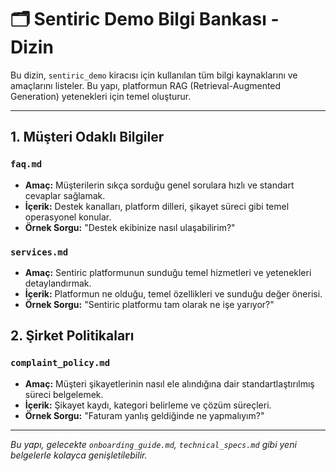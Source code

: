 # 🗂️ Sentiric Demo Bilgi Bankası - Dizin

Bu dizin, `sentiric_demo` kiracısı için kullanılan tüm bilgi kaynaklarını ve amaçlarını listeler. Bu yapı, platformun RAG (Retrieval-Augmented Generation) yetenekleri için temel oluşturur.

---

## 1. Müşteri Odaklı Bilgiler

### `faq.md`
- **Amaç:** Müşterilerin sıkça sorduğu genel sorulara hızlı ve standart cevaplar sağlamak.
- **İçerik:** Destek kanalları, platform dilleri, şikayet süreci gibi temel operasyonel konular.
- **Örnek Sorgu:** "Destek ekibinize nasıl ulaşabilirim?"

### `services.md`
- **Amaç:** Sentiric platformunun sunduğu temel hizmetleri ve yetenekleri detaylandırmak.
- **İçerik:** Platformun ne olduğu, temel özellikleri ve sunduğu değer önerisi.
- **Örnek Sorgu:** "Sentiric platformu tam olarak ne işe yarıyor?"

## 2. Şirket Politikaları

### `complaint_policy.md`
- **Amaç:** Müşteri şikayetlerinin nasıl ele alındığına dair standartlaştırılmış süreci belgelemek.
- **İçerik:** Şikayet kaydı, kategori belirleme ve çözüm süreçleri.
- **Örnek Sorgu:** "Faturam yanlış geldiğinde ne yapmalıyım?"

---
*Bu yapı, gelecekte `onboarding_guide.md`, `technical_specs.md` gibi yeni belgelerle kolayca genişletilebilir.*